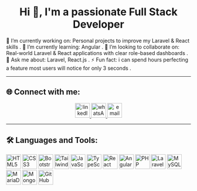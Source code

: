 <h1 align="center">Hi 👋, I'm a passionate Full Stack Developer</h1>

🔭 I’m currently working on: Personal projects to improve my Laravel & React skills .
🌱 I’m currently learning: Angular .
👯 I’m looking to collaborate on: Real-world Laravel & React applications with clear role-based dashboards .
💬 Ask me about: Laravel, React.js .
⚡ Fun fact: i can spend hours perfecting a feature most users will notice for only 3 seconds .

---

## 🌐 Connect with me:

<p align="center">
  <a target="blank" href="https://www.linkedin.com/in/zakaria-el-houmidi/">
    <img src="https://openvisualfx.com/wp-content/uploads/2019/10/linkedin-icon-logo-png-transparent.png" alt="linkedIn" width="40" height="40"/>
  </a>
  
  <a target="_blank" href="http://wa.me/212772534992">
    <img src="https://cdn3.iconfinder.com/data/icons/social-network-30/512/social-01-512.png" alt="whatsApp" width="40" height="40"/>
  </a>
  
  <a target="_blank" href="mailto:elhoumidizakaria.dev@gmail.com">
    <img src="https://cdn-icons-png.freepik.com/512/8976/8976164.png" alt="email" width="40" height="40"/>
  </a>
</p>

---

## 🛠️ Languages and Tools:

  <p align="left">
    <img src="https://cdn.jsdelivr.net/gh/devicons/devicon/icons/html5/html5-original.svg" alt="HTML5" width="40" height="40"/>
    <img src="https://cdn.jsdelivr.net/gh/devicons/devicon/icons/css3/css3-original.svg" alt="CSS3" width="40" height="40"/>
    <img src="https://uxwing.com/wp-content/themes/uxwing/download/brands-and-social-media/bootstrap-5-logo-icon.png" alt="Bootstrap" width="40" height="40"/> 
    <img src="https://cdn.jsdelivr.net/gh/devicons/devicon/icons/tailwindcss/tailwindcss-plain.svg" alt="Tailwind CSS" width="40" height="40"/> 
    <img src="https://cdn.jsdelivr.net/gh/devicons/devicon/icons/javascript/javascript-original.svg" alt="JavaScript" width="40" height="40"/> 
    <img src="https://cdn.jsdelivr.net/gh/devicons/devicon/icons/typescript/typescript-original.svg" alt="TypeScript" width="40" height="40"/>
    <img src="https://cdn.jsdelivr.net/gh/devicons/devicon/icons/react/react-original.svg" alt="React" width="40" height="40"/> 
    <img src="https://cdn.jsdelivr.net/gh/devicons/devicon/icons/angularjs/angularjs-original.svg" alt="Angular" width="40" height="40"/>
    <img src="https://cdn.jsdelivr.net/gh/devicons/devicon/icons/php/php-original.svg" alt="PHP" width="40" height="40"/> 
    <img src="https://cdn.jsdelivr.net/gh/devicons/devicon/icons/laravel/laravel-plain.svg" alt="Laravel" width="40" height="40"/> 
    <img src="https://cdn.jsdelivr.net/gh/devicons/devicon/icons/mysql/mysql-original.svg" alt="MySQL" width="40" height="40"/> 
    <img src="https://cdn.jsdelivr.net/gh/devicons/devicon/icons/mariadb/mariadb-original.svg" alt="MariaDB" width="40" height="40"/> 
    <img src="https://cdn.jsdelivr.net/gh/devicons/devicon/icons/mongodb/mongodb-original.svg" alt="MongoDB" width="40" height="40"/> 
    <img src="https://cdn.jsdelivr.net/gh/devicons/devicon/icons/github/github-original.svg" alt="GitHub" width="40" height="40"/>
  </p>
